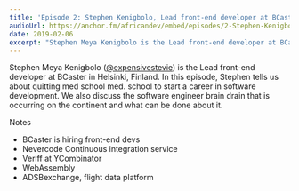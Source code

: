 ```yaml
---
title: 'Episode 2: Stephen Kenigbolo, Lead front-end developer at BCaster, Helsinki'
audioUrl: https://anchor.fm/africandev/embed/episodes/2-Stephen-Kenigbolo--Lead-front-end-developer-at-BCaster-in-Helsinki-e31c1j
date: 2019-02-06
excerpt: "Stephen Meya Kenigbolo is the Lead front-end developer at BCaster in Helsinki, Finland. In this episode, Stephen tells us about quitting med school med. school to start a career in software development."
---
```


Stephen Meya Kenigbolo ([@expensivestevie](https://twitter.com/expensivestevie)) is the Lead front-end developer at BCaster in Helsinki, Finland.
In this episode, Stephen tells us about quitting med school med. school to start a career in software development.
We also discuss the software engineer brain drain that is occurring on the continent and what can be done about it.

Notes
- BCaster is hiring front-end devs
- Nevercode Continuous integration service
- Veriff at YCombinator
- WebAssembly
- ADSBexchange, flight data platform
